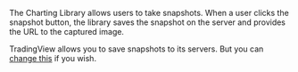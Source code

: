 The Charting Library allows users to take snapshots. When a user clicks the snapshot button, the library saves the snapshot on the server and provides the URL to the captured image.

TradingView allows you to save snapshots to its servers. But you can [change this](Widget-Constructor.md#snapshot_url) if you wish.
